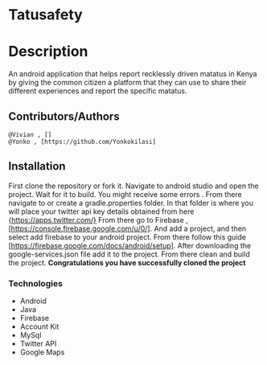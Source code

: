 # Tatusafety

# Description
An android application that helps report recklessly driven matatus in Kenya by giving the common citizen a platform that they can use to share their different experiences and report the specific matatus.

## Contributors/Authors
    @Vivian , []
    @Yonko , [https://github.com/Yonkokilasi]


## Installation
  First clone the repository or fork it.
  Navigate to android studio and open the project.
  Wait for it to build.
  You might receive some errors .
  From there navigate to or create a gradle.properties folder.
  In that folder is where you will place your twitter api key details obtained from here {https://apps.twitter.com/}
  From there go to Firebase ,[https://console.firebase.google.com/u/0/].
  And add a project, and then select add firebase to your android project.
  From there follow this guide [https://firebase.google.com/docs/android/setup].
  After downloading the google-services.json file add it to the project.
  From there clean and build the project.
  **Congratulations you have successfully cloned the project**

### Technologies
* Android
* Java
* Firebase
* Account Kit 
* MySql
* Twitter API
* Google Maps
